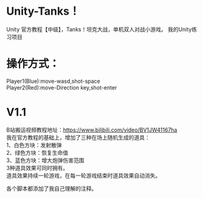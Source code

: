 # Unity-Tanks！
Unity 官方教程【中级】，Tanks！坦克大战，单机双人对战小游戏。
我的Unity练习项目

# 操作方式：
Player1(Blue):move-wasd,shot-space  
Player2(Red):move-Direction key,shot-enter

# V1.1
B站搬运视频教程地址：https://www.bilibili.com/video/BV1JW41167ha  
我在官方教程的基础上，增加了三种在场上随机生成的道具：  
1、白色方块：发射散弹  
2、绿色方块：恢复生命值  
3、蓝色方块：增大炮弹伤害范围  
3种道具效果可同时拥有。  
道具效果持续一轮游戏，在每一轮游戏结束时道具效果自动消失。  

各个脚本都添加了我自己理解的注释。
